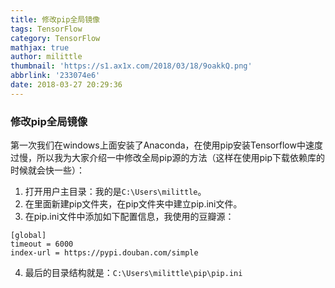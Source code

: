 ```yaml
---
title: 修改pip全局镜像
tags: TensorFlow
category: TensorFlow
mathjax: true
author: milittle
thumbnail: 'https://s1.ax1x.com/2018/03/18/9oakkQ.png'
abbrlink: '233074e6'
date: 2018-03-27 20:29:36
---
```


### 修改pip全局镜像 ###

第一次我们在windows上面安装了Anaconda，在使用pip安装Tensorflow中速度过慢，所以我为大家介绍一中修改全局pip源的方法（这样在使用pip下载依赖库的时候就会快一些）：

1. 打开用户主目录：我的是`C:\Users\milittle`。
2. 在里面新建pip文件夹，在pip文件夹中建立pip.ini文件。
3. 在pip.ini文件中添加如下配置信息，我使用的豆瓣源：

```
[global]
timeout = 6000
index-url = https://pypi.douban.com/simple
```

4. 最后的目录结构就是：`C:\Users\milittle\pip\pip.ini`